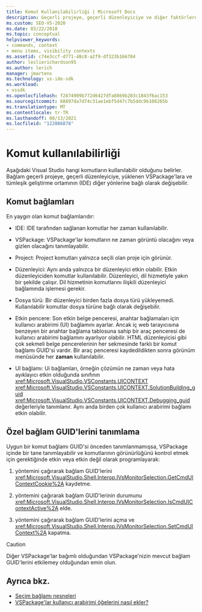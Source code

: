```yaml
---
title: Komut Kullanılabilirliği | Microsoft Docs
description: Geçerli projeye, geçerli düzenleyiciye ve diğer faktörlere göre değişiklik yapılan komut bağlamının, komut bağlamında hangi komutların kullanılabilir olduğunu nasıl Visual Studio.
ms.custom: SEO-VS-2020
ms.date: 03/22/2018
ms.topic: conceptual
helpviewer_keywords:
- commands, context
- menu items, visibility contexts
ms.assetid: c74e3ccf-d771-48c8-a2f9-df323b166784
author: leslierichardson95
ms.author: lerich
manager: jmartens
ms.technology: vs-ide-sdk
ms.workload:
- vssdk
ms.openlocfilehash: f2874909b772d6427dfa8869b203c1843f6ac153
ms.sourcegitcommit: 68897da7d74c31ae1ebf5d47c7b5ddc9b108265b
ms.translationtype: MT
ms.contentlocale: tr-TR
ms.lasthandoff: 08/13/2021
ms.locfileid: "122086878"
---
```

# <a name="command-availability"></a>Komut kullanılabilirliği

Aşağıdaki Visual Studio hangi komutların kullanılabilir olduğunu belirler. Bağlam geçerli projeye, geçerli düzenleyiciye, yüklenen VSPackage'lara ve tümleşik geliştirme ortamının (IDE) diğer yönlerine bağlı olarak değişebilir.

## <a name="command-contexts"></a>Komut bağlamları

En yaygın olan komut bağlamlarıdır:

- IDE: IDE tarafından sağlanan komutlar her zaman kullanılabilir.

- VSPackage: VSPackage'lar komutların ne zaman görüntü olacağını veya gizlen olacağını tanımlayabilir.

- Project: Project komutları yalnızca seçili olan proje için görünür.

- Düzenleyici: Aynı anda yalnızca bir düzenleyici etkin olabilir. Etkin düzenleyiciden komutlar kullanılabilir. Düzenleyici, dil hizmetiyle yakın bir şekilde çalışır. Dil hizmetinin komutlarını ilişkili düzenleyici bağlamında işlemesi gerekir.

- Dosya türü: Bir düzenleyici birden fazla dosya türü yükleyemedi. Kullanılabilir komutlar dosya türüne bağlı olarak değişebilir.

- Etkin pencere: Son etkin belge penceresi, anahtar bağlamaları için kullanıcı arabirimi (UI) bağlamını ayarlar. Ancak iç web tarayıcısına benzeyen bir anahtar bağlama tablosuna sahip bir araç penceresi de kullanıcı arabirimi bağlamını ayarlıyor olabilir. HTML düzenleyicisi gibi çok sekmeli belge pencerelerinin her sekmesinde farklı bir komut bağlamı GUID'si vardır. Bir araç penceresi kaydedildikten sonra görünüm menüsünde her **zaman** kullanılabilir.

- UI bağlamı: Ui bağlamları, örneğin çözümün ne zaman veya hata ayıklayıcı etkin olduğunda sınıfının <xref:Microsoft.VisualStudio.VSConstants.UICONTEXT> <xref:Microsoft.VisualStudio.VSConstants.UICONTEXT.SolutionBuilding_guid> <xref:Microsoft.VisualStudio.VSConstants.UICONTEXT.Debugging_guid> değerleriyle tanımlanır. Aynı anda birden çok kullanıcı arabirimi bağlamı etkin olabilir.

## <a name="define-custom-context-guids"></a>Özel bağlam GUID'lerini tanımlama

Uygun bir komut bağlamı GUID'si önceden tanımlanmamışsa, VSPackage içinde bir tane tanımlayabilir ve komutlarının görünürlüğünü kontrol etmek için gerektiğinde etkin veya etkin değil olarak programlayarak:

1. yöntemini çağırarak bağlam GUID'lerini <xref:Microsoft.VisualStudio.Shell.Interop.IVsMonitorSelection.GetCmdUIContextCookie%2A> kaydetme.

2. yöntemini çağırarak bağlam GUID'lerinin durumunu <xref:Microsoft.VisualStudio.Shell.Interop.IVsMonitorSelection.IsCmdUIContextActive%2A> elde.

3. yöntemini çağırarak bağlam GUID'lerini açma ve <xref:Microsoft.VisualStudio.Shell.Interop.IVsMonitorSelection.SetCmdUIContext%2A> kapatma.

> [!CAUTION]
> Diğer VSPackage'lar bağımlı olduğundan VSPackage'nizin mevcut bağlam GUID'lerini etkilemey olduğundan emin olun.

## <a name="see-also"></a>Ayrıca bkz.

- [Seçim bağlamı nesneleri](../../extensibility/internals/selection-context-objects.md)
- [VSPackage'lar kullanıcı arabirimi öğelerini nasıl ekler?](../../extensibility/internals/how-vspackages-add-user-interface-elements.md)
